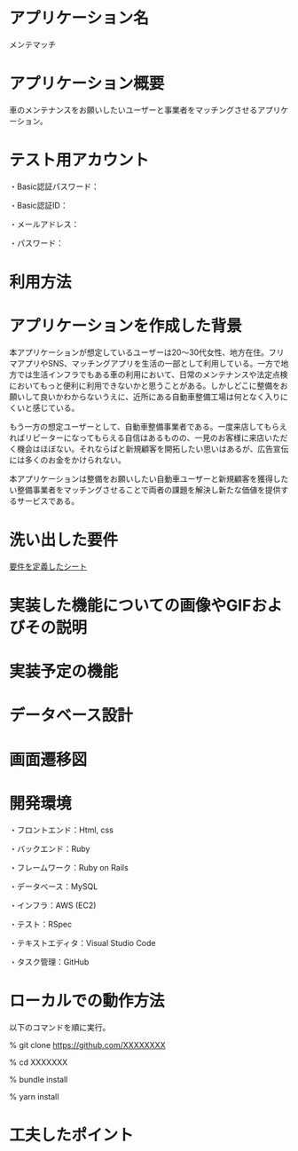 # アプリケーション名
メンテマッチ
# アプリケーション概要
車のメンテナンスをお願いしたいユーザーと事業者をマッチングさせるアプリケーション。
# テスト用アカウント
・Basic認証パスワード：

・Basic認証ID：

・メールアドレス：

・パスワード：
# 利用方法

#  アプリケーションを作成した背景
本アプリケーションが想定しているユーザーは20〜30代女性、地方在住。フリマアプリやSNS、マッチングアプリを生活の一部として利用している。一方で地方では生活インフラでもある車の利用において、日常のメンテナンスや法定点検においてもっと便利に利用できないかと思うことがある。しかしどこに整備をお願いして良いかわからないうえに、近所にある自動車整備工場は何となく入りにくいと感じている。

もう一方の想定ユーザーとして、自動車整備事業者である。一度来店してもらえればリピーターになってもらえる自信はあるものの、一見のお客様に来店いただく機会はほぼない。それならばと新規顧客を開拓したい思いはあるが、広告宣伝には多くのお金をかけられない。

本アプリケーションは整備をお願いしたい自動車ユーザーと新規顧客を獲得したい整備事業者をマッチングさせることで両者の課題を解決し新たな価値を提供するサービスである。
# 洗い出した要件
[要件を定義したシート](https://docs.google.com/spreadsheets/d/11ZqIWbNBLNjQHEk0jdfggdj8fal9LYr11Ym6hH31bC4/edit#gid=982722306)
# 実装した機能についての画像やGIFおよびその説明

# 実装予定の機能

# データベース設計

# 画面遷移図

# 開発環境
・フロントエンド：Html, css

・バックエンド：Ruby

・フレームワーク：Ruby on Rails

・データベース：MySQL

・インフラ：AWS (EC2)

・テスト：RSpec

・テキストエディタ：Visual Studio Code

・タスク管理：GitHub
# ローカルでの動作方法
以下のコマンドを順に実行。

% git clone https://github.com/XXXXXXXX

% cd XXXXXXX

% bundle install

% yarn install
# 工夫したポイント

